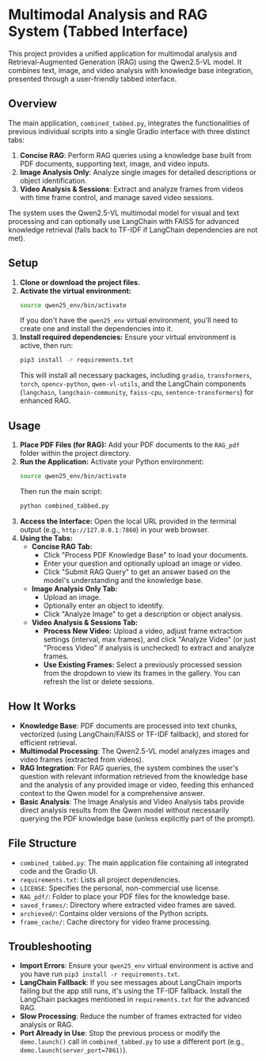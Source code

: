# Multimodal Analysis and RAG System (Tabbed Interface)

This project provides a unified application for multimodal analysis and Retrieval-Augmented Generation (RAG) using the Qwen2.5-VL model. It combines text, image, and video analysis with knowledge base integration, presented through a user-friendly tabbed interface.

## Overview

The main application, `combined_tabbed.py`, integrates the functionalities of previous individual scripts into a single Gradio interface with three distinct tabs:

1.  **Concise RAG**: Perform RAG queries using a knowledge base built from PDF documents, supporting text, image, and video inputs.
2.  **Image Analysis Only**: Analyze single images for detailed descriptions or object identification.
3.  **Video Analysis & Sessions**: Extract and analyze frames from videos with time frame control, and manage saved video sessions.

The system uses the Qwen2.5-VL multimodal model for visual and text processing and can optionally use LangChain with FAISS for advanced knowledge retrieval (falls back to TF-IDF if LangChain dependencies are not met).

## Setup

1.  **Clone or download the project files.**
2.  **Activate the virtual environment:**
    ```bash
    source qwen25_env/bin/activate
    ```
    If you don't have the `qwen25_env` virtual environment, you'll need to create one and install the dependencies into it.
3.  **Install required dependencies:**
    Ensure your virtual environment is active, then run:
    ```bash
    pip3 install -r requirements.txt
    ```
    This will install all necessary packages, including `gradio`, `transformers`, `torch`, `opencv-python`, `qwen-vl-utils`, and the LangChain components (`langchain`, `langchain-community`, `faiss-cpu`, `sentence-transformers`) for enhanced RAG.

## Usage

1.  **Place PDF Files (for RAG):** Add your PDF documents to the `RAG_pdf` folder within the project directory.
2.  **Run the Application:**
    Activate your Python environment:
    ```bash
    source qwen25_env/bin/activate
    ```
    Then run the main script:
    ```bash
    python combined_tabbed.py
    ```
3.  **Access the Interface:** Open the local URL provided in the terminal output (e.g., `http://127.0.0.1:7860`) in your web browser.
4.  **Using the Tabs:**
    *   **Concise RAG Tab:**
        *   Click "Process PDF Knowledge Base" to load your documents.
        *   Enter your question and optionally upload an image or video.
        *   Click "Submit RAG Query" to get an answer based on the model's understanding and the knowledge base.
    *   **Image Analysis Only Tab:**
        *   Upload an image.
        *   Optionally enter an object to identify.
        *   Click "Analyze Image" to get a description or object analysis.
    *   **Video Analysis & Sessions Tab:**
        *   **Process New Video:** Upload a video, adjust frame extraction settings (interval, max frames), and click "Analyze Video" (or just "Process Video" if analysis is unchecked) to extract and analyze frames.
        *   **Use Existing Frames:** Select a previously processed session from the dropdown to view its frames in the gallery. You can refresh the list or delete sessions.

## How It Works

-   **Knowledge Base**: PDF documents are processed into text chunks, vectorized (using LangChain/FAISS or TF-IDF fallback), and stored for efficient retrieval.
-   **Multimodal Processing**: The Qwen2.5-VL model analyzes images and video frames (extracted from videos).
-   **RAG Integration**: For RAG queries, the system combines the user's question with relevant information retrieved from the knowledge base and the analysis of any provided image or video, feeding this enhanced context to the Qwen model for a comprehensive answer.
-   **Basic Analysis**: The Image Analysis and Video Analysis tabs provide direct analysis results from the Qwen model without necessarily querying the PDF knowledge base (unless explicitly part of the prompt).

## File Structure

-   `combined_tabbed.py`: The main application file containing all integrated code and the Gradio UI.
-   `requirements.txt`: Lists all project dependencies.
-   `LICENSE`: Specifies the personal, non-commercial use license.
-   `RAG_pdf/`: Folder to place your PDF files for the knowledge base.
-   `saved_frames/`: Directory where extracted video frames are saved.
-   `archieved/`: Contains older versions of the Python scripts.
-   `frame_cache/`: Cache directory for video frame processing.

## Troubleshooting

-   **Import Errors**: Ensure your `qwen25_env` virtual environment is active and you have run `pip3 install -r requirements.txt`.
-   **LangChain Fallback**: If you see messages about LangChain imports failing but the app still runs, it's using the TF-IDF fallback. Install the LangChain packages mentioned in `requirements.txt` for the advanced RAG.
-   **Slow Processing**: Reduce the number of frames extracted for video analysis or RAG.
-   **Port Already in Use**: Stop the previous process or modify the `demo.launch()` call in `combined_tabbed.py` to use a different port (e.g., `demo.launch(server_port=7861)`).
